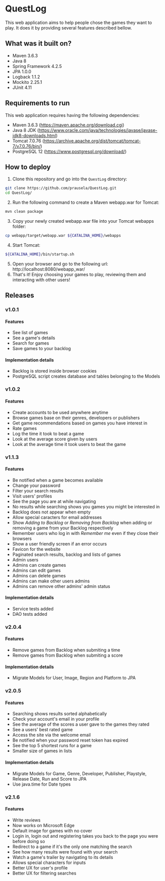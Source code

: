 # QuestLog

This web application aims to help people chose the games they want to play. It does it by providing several features described bellow.

## What was it built on?

* Maven 3.6.3
* Java 8
* Spring Framework 4.2.5
* JPA 1.0.0
* Logback 1.1.2
* Mockito 2.25.1
* JUnit 4.11

## Requirements to run

This web application requires having the following dependencies:

* Maven 3.6.3     (https://maven.apache.org/download.cgi)
* Java 8 JDK      (https://www.oracle.com/java/technologies/javase/javase-jdk8-downloads.html)
* Tomcat 7.0.76   (https://archive.apache.org/dist/tomcat/tomcat-7/v7.0.76/bin/)
* PostgreSQL 12   (https://www.postgresql.org/download/)

## How to deploy

1. Clone this repository and go into the `QuestLog` directory:
```bash
git clone https://github.com/prausela/QuestLog.git
cd QuestLog/
```
2. Run the following command to create a Maven webapp.war for Tomcat:
```bash
mvn clean package
```
3. Copy your newly created webapp.war file into your Tomcat webapps folder:
```bash
cp webapp/target/webapp.war ${CATALINA_HOME}/webapps
```
4. Start Tomcat:
```bash
${CATALINA_HOME}/bin/startup.sh
```
5. Open your browser and go to the following url:
http://localhost:8080/webapp_war/
6. That's it! Enjoy choosing your games to play, reviewing them and interacting with other users!

## Releases

### v1.0.1

#### Features
* See list of games
* See a game's details
* Search for games
* Save games to your backlog
#### Implementation details
* Backlog is stored inside browser cookies
* PostgreSQL script creates database and tables belonging to the Models
  
### v1.0.2

#### Features
* Create accounts to be used anywhere anytime
* Browse games base on their genres, developers or publishers
* Get game recommendations based on games you have interest in
* Rate games
* Log the time it took to beat a game
* Look at the average score given by users
* Look at the average time it took users to beat the game

### v1.1.3

#### Features
* Be notified when a game becomes available
* Change your password
* Filter your search results
* Visit users' profiles
* See the page you are at while navigating
* No results while searching shows you games you might be interested in
* Backlog does not appear when empty
* Allow special caracters for email addresses
* Show *Adding to Backlog* or *Removing from Backlog* when adding or removing a game from your Backlog respectively
* Remember users who log in with *Remember me* even if they close their browsers
* Show a user friendly screen if an error occurs
* Favicon for the website
* Paginated search results, backlog and lists of games
* Admin users
* Admins can create games
* Admins can edit games
* Admins can delete games
* Admins can make other users admins
* Admins can remove other admins' admin status
#### Implementation details
* Service tests added
* DAO tests added

### v2.0.4

#### Features
* Remove games from Backlog when submiting a time
* Remove games from Backlog when submiting a score
#### Implementation details
* Migrate Models for User, Image, Region and Platform to JPA

### v2.0.5

#### Features
* Searching shows results sorted alphabetically
* Check your account's email in your profile
* See the average of the scores a user gave to the games they rated
* See a users' best rated game
* Access the site via the welcome email
* Be notified when your password reset token has expired
* See the top 5 shortest runs for a game
* Smaller size of games in lists
#### Implementation details
* Migrate Models for Game, Genre, Developer, Publisher, Playstyle, Release Date, Run and Score to JPA
* Use java.time for Date types

### v2.1.6

#### Features
* Write reviews
* Now works on Microsoft Edge
* Default image for games with no cover
* Login in, login out and registering takes you back to the page you were before doing so
* Redirect to a game if it's the only one matching the search
* See how many results were found with your search
* Watch a game's trailer by navigating to its details
* Allows special characters for inputs
* Better UX for user's profile
* Better UX for filtering searches
